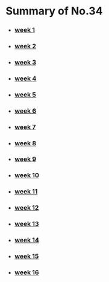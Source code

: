 # Summary of No.34

- ### [week 1](https://github.com/saturn-lab/BDMI-2020A/blob/master/Memos/Study-Memo/34-Day1.md)

- ### [week 2](https://github.com/saturn-lab/BDMI-2020A/blob/master/Memos/Study-Memo/34-Day2.md)

- ### [week 3](https://github.com/saturn-lab/BDMI-2020A/blob/master/Memos/Study-Memo/34-Day3.md)

- ### [week 4](https://github.com/saturn-lab/BDMI-2020A/blob/master/Memos/Study-Memo/34-Day4.md)

- ### [week 5](https://github.com/saturn-lab/BDMI-2020A/blob/master/Memos/Study-Memo/34-Day5.md)

- ### [week 6](https://github.com/saturn-lab/BDMI-2020A/blob/master/Memos/Study-Memo/34-Day6.md)

- ### [week 7](https://github.com/saturn-lab/BDMI-2020A/blob/master/Memos/Study-Memo/34-Day7.md)

- ### [week 8](https://github.com/saturn-lab/BDMI-2020A/blob/master/Memos/Study-Memo/34-Day8.md)

- ### [week 9](https://github.com/saturn-lab/BDMI-2020A/blob/master/Memos/Study-Memo/34-Day9.md)

- ### [week 10](https://github.com/saturn-lab/BDMI-2020A/blob/master/Memos/Study-Memo/34-Day10.md)

- ### [week 11](https://github.com/saturn-lab/BDMI-2020A/blob/master/Memos/Study-Memo/34-Day11.md)

- ### [week 12](https://github.com/saturn-lab/BDMI-2020A/blob/master/Memos/Study-Memo/34-Day12.md)

- ### [week 13](https://github.com/saturn-lab/BDMI-2020A/blob/master/Memos/Study-Memo/34-Day13.md)

- ### [week 14](https://github.com/saturn-lab/BDMI-2020A/blob/master/Memos/Study-Memo/34-Day14.md)

- ### [week 15](https://github.com/saturn-lab/BDMI-2020A/blob/master/Memos/Study-Memo/34-Day15.md)

- ### [week 16](https://github.com/saturn-lab/BDMI-2020A/blob/master/Memos/Study-Memo/34-Day16.md)

